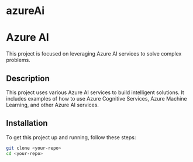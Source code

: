# azureAi
# Azure AI

This project is focused on leveraging Azure AI services to solve complex problems.

## Description

This project uses various Azure AI services to build intelligent solutions. It includes examples of how to use Azure Cognitive Services, Azure Machine Learning, and other Azure AI services.

## Installation

To get this project up and running, follow these steps:

```bash
git clone <your-repo>
cd <your-repo>
